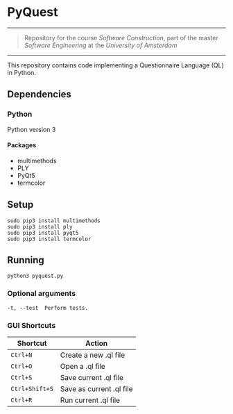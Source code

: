 # PyQuest  
---
> Repository for the course *Software Construction*, part of the master *Software Engineering* at the *University of Amsterdam*
---

This repository contains code implementing a Questionnaire Language (QL) in Python.

## Dependencies
### Python
Python version 3

#### Packages
- multimethods
- PLY
- PyQt5
- termcolor
## Setup
```
sudo pip3 install multimethods
sudo pip3 install ply
sudo pip3 install pyqt5
sudo pip3 install termcolor
```


## Running
```
python3 pyquest.py
```

### Optional arguments
```
-t, --test	Perform tests.
```

### GUI Shortcuts

| Shortcut | Action |
| ------ | ------ |
| `Ctrl+N`| Create a new .ql file |
| `Ctrl+O`| Open a .ql file |
| `Ctrl+S`| Save current .ql file |
| `Ctrl+Shift+S`| Save as current .ql file |   
| `Ctrl+R` | Run current .ql file |

